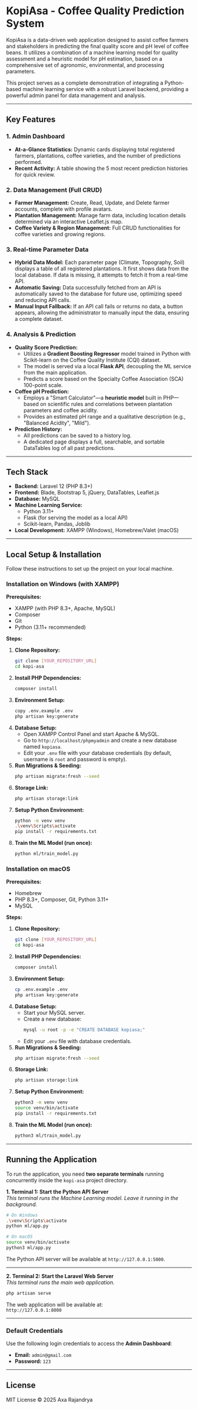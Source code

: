 # KopiAsa - Coffee Quality Prediction System

KopiAsa is a data-driven web application designed to assist coffee farmers and stakeholders in predicting the final quality score and pH level of coffee beans. It utilizes a combination of a machine learning model for quality assessment and a heuristic model for pH estimation, based on a comprehensive set of agronomic, environmental, and processing parameters.

This project serves as a complete demonstration of integrating a Python-based machine learning service with a robust Laravel backend, providing a powerful admin panel for data management and analysis.

---

## Key Features

### 1. Admin Dashboard
- **At-a-Glance Statistics:** Dynamic cards displaying total registered farmers, plantations, coffee varieties, and the number of predictions performed.
- **Recent Activity:** A table showing the 5 most recent prediction histories for quick review.

### 2. Data Management (Full CRUD)
- **Farmer Management:** Create, Read, Update, and Delete farmer accounts, complete with profile avatars.
- **Plantation Management:** Manage farm data, including location details determined via an interactive Leaflet.js map.
- **Coffee Variety & Region Management:** Full CRUD functionalities for coffee varieties and growing regions.

### 3. Real-time Parameter Data
- **Hybrid Data Model:** Each parameter page (Climate, Topography, Soil) displays a table of all registered plantations. It first shows data from the local database. If data is missing, it attempts to fetch it from a real-time API.
- **Automatic Saving:** Data successfully fetched from an API is automatically saved to the database for future use, optimizing speed and reducing API calls.
- **Manual Input Fallback:** If an API call fails or returns no data, a button appears, allowing the administrator to manually input the data, ensuring a complete dataset.

### 4. Analysis & Prediction
- **Quality Score Prediction:**
  - Utilizes a **Gradient Boosting Regressor** model trained in Python with Scikit-learn on the Coffee Quality Institute (CQI) dataset.
  - The model is served via a local **Flask API**, decoupling the ML service from the main application.
  - Predicts a score based on the Specialty Coffee Association (SCA) 100-point scale.
- **Coffee pH Prediction:**
  - Employs a "Smart Calculator"—a **heuristic model** built in PHP—based on scientific rules and correlations between plantation parameters and coffee acidity.
  - Provides an estimated pH range and a qualitative description (e.g., "Balanced Acidity", "Mild").
- **Prediction History:**
  - All predictions can be saved to a history log.
  - A dedicated page displays a full, searchable, and sortable DataTables log of all past predictions.

---

## Tech Stack
- **Backend:** Laravel 12 (PHP 8.3+)
- **Frontend:** Blade, Bootstrap 5, jQuery, DataTables, Leaflet.js
- **Database:** MySQL
- **Machine Learning Service:**
  - Python 3.11+
  - Flask (for serving the model as a local API)
  - Scikit-learn, Pandas, Joblib
- **Local Development:** XAMPP (Windows), Homebrew/Valet (macOS)

---

## Local Setup & Installation

Follow these instructions to set up the project on your local machine.

### Installation on Windows (with XAMPP)

**Prerequisites:**
- XAMPP (with PHP 8.3+, Apache, MySQL)
- Composer
- Git
- Python (3.11+ recommended)

**Steps:**
1. **Clone Repository:**
    ```bash
    git clone [YOUR_REPOSITORY_URL]
    cd kopi-asa
    ```
2. **Install PHP Dependencies:**
    ```bash
    composer install
    ```
3. **Environment Setup:**
    ```bash
    copy .env.example .env
    php artisan key:generate
    ```
4. **Database Setup:**
    - Open XAMPP Control Panel and start Apache & MySQL.
    - Go to `http://localhost/phpmyadmin` and create a new database named `kopiasa`.
    - Edit your `.env` file with your database credentials (by default, username is `root` and password is empty).
5. **Run Migrations & Seeding:**
    ```bash
    php artisan migrate:fresh --seed
    ```
6. **Storage Link:**
    ```bash
    php artisan storage:link
    ```
7. **Setup Python Environment:**
    ```bash
    python -m venv venv
    .\venv\Scripts\activate
    pip install -r requirements.txt
    ```
8. **Train the ML Model (run once):**
    ```bash
    python ml/train_model.py
    ```

### Installation on macOS

**Prerequisites:**
- Homebrew
- PHP 8.3+, Composer, Git, Python 3.11+
- MySQL

**Steps:**
1. **Clone Repository:**
    ```bash
    git clone [YOUR_REPOSITORY_URL]
    cd kopi-asa
    ```
2. **Install PHP Dependencies:**
    ```bash
    composer install
    ```
3. **Environment Setup:**
    ```bash
    cp .env.example .env
    php artisan key:generate
    ```
4. **Database Setup:**
    - Start your MySQL server.
    - Create a new database: 
      ```bash
      mysql -u root -p -e "CREATE DATABASE kopiasa;"
      ```
    - Edit your `.env` file with database credentials.
5. **Run Migrations & Seeding:**
    ```bash
    php artisan migrate:fresh --seed
    ```
6. **Storage Link:**
    ```bash
    php artisan storage:link
    ```
7. **Setup Python Environment:**
    ```bash
    python3 -m venv venv
    source venv/bin/activate
    pip install -r requirements.txt
    ```
8. **Train the ML Model (run once):**
    ```bash
    python3 ml/train_model.py
    ```

---

## Running the Application

To run the application, you need **two separate terminals** running concurrently inside the `kopi-asa` project directory.

**1. Terminal 1: Start the Python API Server**  
*This terminal runs the Machine Learning model. Leave it running in the background.*

```bash
# On Windows
.\venv\Scripts\activate
python ml/app.py

# On macOS
source venv/bin/activate
python3 ml/app.py
```

The Python API server will be available at `http://127.0.0.1:5000`.

---

**2. Terminal 2: Start the Laravel Web Server**  
*This terminal runs the main web application.*

```bash
php artisan serve
```

The web application will be available at:  
`http://127.0.0.1:8000`

---

### Default Credentials

Use the following login credentials to access the **Admin Dashboard**:

- **Email:** `admin@gmail.com`  
- **Password:** `123`

---

## License

MIT License © 2025 Axa Rajandrya